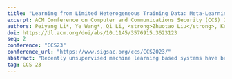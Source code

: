 ```yaml
---
title: "Learning from Limited Heterogeneous Training Data: Meta-Learning for Unsupervised Zero-day Web Attack Detection across  Web Domains"
excerpt: ACM Conference on Computer and Communications Security (CCS) 2023
authors: Peiyang Li*, Ye Wang*, Qi Li, <strong>Zhuotao Liu</strong>, Ke Xu, Ju Ren, Zhiying Liu, Ruilin Lin
doi: https://dl.acm.org/doi/abs/10.1145/3576915.3623123
seq: 2
conference: "CCS23"
conference_url: "https://www.sigsac.org/ccs/CCS2023/"
abstract: "Recently unsupervised machine learning based systems have been developed to detect zero-day Web attacks, which can effectively enhance existing Web Application Firewalls (WAFs). However, prior arts only consider detecting attacks on specific domains by training particular detection models for the domains. These systems require a large amount of training data, which causes a long period of time for model training and deployment. In this paper, we propose RETSINA, a novel meta-learning based framework that enables zero-day Web attack detection across different domains in an organization with limited training data. Specifically, it utilizes meta-learning to share knowledge across these domains, e.g., the relationship between HTTP requests in heterogeneous domains, to efficiently train detection models. Moreover, we develop an adaptive preprocessing module to facilitate semantic analysis of Web requests across different domains and design a multi-domain representation method to capture semantic correlations between different domains for cross-domain model training. We conduct experiments using four real-world datasets on different domains with a total of 293M Web requests. The experimental results demonstrate that RETSINA outperforms the existing unsupervised Web attack detection methods with limited training data, e.g., RETSINA needs only 5-minute training data to achieve comparable detection performance to the existing methods that train separate models for different domains using 1-day training data. We also conduct real-world deployment in an Internet company. RETSINA captures on average 126 and 218 zero-day attack requests per day in two domains, respectively, in one month."
tag: CCS 23
---
```

